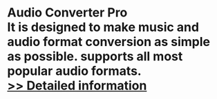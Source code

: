 # Audio Converter Pro<br />It is designed to make music and audio format conversion as simple as possible. supports all most popular audio formats.<br />[>> Detailed information](https://secure.shareit.com/shareit/product.html?productid=300910525&affiliateid=200057808)